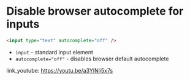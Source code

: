 # Disable browser autocomplete for inputs

```html
<input type="text" autocomplete="off" />
```

- `input` - standard input element
- `autocomplete="off"` - disables browser default autocomplete


link_youtube: https://youtu.be/a3YlNli5x7s
